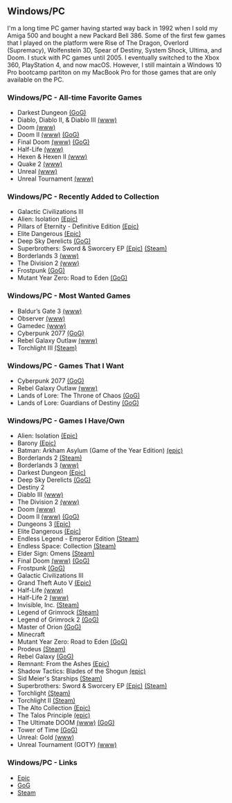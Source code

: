 ## Windows/PC

I'm a long time PC gamer having started way back in 1992 when I sold my Amiga 500 and bought a new Packard Bell 386. Some of the 
first few games that I played on the platform were Rise of The Dragon, Overlord (Supremacy), Wolfenstein 3D, Spear of Destiny, 
System Shock, Ultima, and Doom. I stuck with PC games until 2005. I eventually switched to the Xbox 360, PlayStation 4, and now
macOS. However, I still maintain a Windows 10 Pro bootcamp partiton on my MacBook Pro for those games that are only available on
the PC.

### Windows/PC - All-time Favorite Games

- Darkest Dungeon [(GoG)](https://www.gog.com/game/darkest_dungeon)
- Diablo, Diablo II, & Diablo III [(www)](https://en.wikipedia.org/wiki/Diablo_(series))
- Doom [(www)](https://en.wikipedia.org/wiki/Doom_(franchise))
- Doom II [(www)](https://en.wikipedia.org/wiki/Doom_(franchise)) [(GoG)](https://www.gog.com/game/doom_ii_final_doom)
- Final Doom [(www)](https://en.wikipedia.org/wiki/Doom_(franchise)) [(GoG)](https://www.gog.com/game/doom_ii_final_doom)
- Half-Life [(www)](https://en.wikipedia.org/wiki/Half-Life_(series))
- Hexen & Hexen II [(www)](https://en.wikipedia.org/wiki/Hexen:_Beyond_Heretic)
- Quake 2 [(www)](https://en.wikipedia.org/wiki/Quake_(series))
- Unreal [(www)](https://en.wikipedia.org/wiki/Unreal_(video_game_series))
- Unreal Tournament [(www)](https://en.wikipedia.org/wiki/Unreal_Tournament)

### Windows/PC - Recently Added to Collection

- Galactic Civilizations III
- Alien: Isolation [(Epic)](https://www.epicgames.com/store/en-US/product/alien-isolation/home)
- Pillars of Eternity - Definitive Edition [(Epic)](https://www.epicgames.com/store/en-US/product/pillars-of-eternity/home)
- Elite Dangerous [(Epic)](https://www.epicgames.com/store/en-US/product/elite-dangerous/home)
- Deep Sky Derelicts [(GoG)](https://www.gog.com/game/deep_sky_derelicts)
- Superbrothers: Sword & Sworcery EP [(Epic)](https://www.epicgames.com/store/en-US/product/superbrothers-sword-and-sworcery-ep/home) [(Steam)](https://store.steampowered.com/app/204060/Superbrothers_Sword__Sworcery_EP/)
- Borderlands 3 [(www)](https://borderlands.com)
- The Division 2 [(www)](https://www.ubisoft.com/en-us/game/the-division/the-division-2)
- Frostpunk [(GoG)](https://www.gog.com/game/frostpunk)
- Mutant Year Zero: Road to Eden [(GoG)](https://www.gog.com/game/mutant_year_zero_road_to_eden)

### Windows/PC - Most Wanted Games

- Baldur’s Gate 3 [(www)](https://baldursgate3.game/)
- Observer [(www)](https://www.blooberteam.com/observer_)
- Gamedec [(www)](https://www.gamedec.com/)
- Cyberpunk 2077 [(GoG)](https://www.gog.com/game/cyberpunk_2077)
- Rebel Galaxy Outlaw [(www)](https://rebel-galaxy.com/)
- Torchlight III [(Steam)](https://store.steampowered.com/app/1030210/Torchlight_III)

### Windows/PC - Games That I Want

- Cyberpunk 2077 [(GoG)](https://www.gog.com/game/cyberpunk_2077)
- Rebel Galaxy Outlaw [(www)](https://rebel-galaxy.com/)
- Lands of Lore: The Throne of Chaos [(GoG)](https://www.gog.com/game/lands_of_lore_1_2)
- Lands of Lore: Guardians of Destiny [(GoG)](https://www.gog.com/game/lands_of_lore_1_2)

### Windows/PC - Games I Have/Own

- Alien: Isolation [(Epic)](https://www.epicgames.com/store/en-US/product/alien-isolation/home)
- Barony [(Epic)](https://www.epicgames.com/store/en-US/product/barony/home)
- Batman: Arkham Asylum (Game of the Year Edition) [(epic)](https://www.epicgames.com/store/en-US/product/batman-arkham-asylum/home)
- Borderlands 2 [(Steam)](https://store.steampowered.com/app/49520/Borderlands_2/)
- Borderlands 3 [(www)](https://borderlands.com)
- Darkest Dungeon [(Epic)](https://www.epicgames.com/store/en-US/product/darkest-dungeon/home)
- Deep Sky Derelicts [(GoG)](https://www.gog.com/game/deep_sky_derelicts)
- Destiny 2
- Diablo III [(www)](https://en.wikipedia.org/wiki/Diablo_(series))
- The Division 2 [(www)](https://www.ubisoft.com/en-us/game/the-division/the-division-2)
- Doom [(www)](https://en.wikipedia.org/wiki/Doom_(franchise))
- Doom II [(www)](https://en.wikipedia.org/wiki/Doom_(franchise)) [(GoG)](https://www.gog.com/game/doom_ii_final_doom)
- Dungeons 3 [(Epic)](https://www.epicgames.com/store/en-US/product/dungeons-3/home)
- Elite Dangerous [(Epic)](https://www.epicgames.com/store/en-US/product/elite-dangerous/home)
- Endless Legend - Emperor Edition [(Steam)](https://store.steampowered.com/app/289130/Endless_Legend__Emperor_Edition/)
- Endless Space: Collection [(Steam)](https://store.steampowered.com/app/208140/Endless_Space__Collection/)
- Elder Sign: Omens [(Steam)](https://store.steampowered.com/app/257670/Elder_Sign_Omens/)
- Final Doom [(www)](https://en.wikipedia.org/wiki/Doom_(franchise)) [(GoG)](https://www.gog.com/game/doom_ii_final_doom)
- Frostpunk [(GoG)](https://www.gog.com/game/frostpunk)
- Galactic Civilizations III
- Grand Theft Auto V [(Epic)](https://www.epicgames.com/store/en-US/product/grand-theft-auto-v/home)
- Half-Life [(www)](https://en.wikipedia.org/wiki/Half-Life_(series))
- Half-Life 2 [(www)](https://en.wikipedia.org/wiki/Half-Life_(series))
- Invisible, Inc. [(Steam)](https://store.steampowered.com/app/243970/Invisible_Inc/)
- Legend of Grimrock [(Steam)](https://store.steampowered.com/app/207170/Legend_of_Grimrock/)
- Legend of Grimrock 2 [(GoG)](https://www.gog.com/game/legend_of_grimrock_2)
- Master of Orion [(GoG)](https://www.gog.com/game/master_of_orion)
- Minecraft
- Mutant Year Zero: Road to Eden [(GoG)](https://www.gog.com/game/mutant_year_zero_road_to_eden)
- Prodeus [(Steam)](https://store.steampowered.com/app/964800/Prodeus/)
- Rebel Galaxy [(GoG)](https://www.gog.com/game/rebel_galaxy)
- Remnant: From the Ashes [(Epic)](https://www.epicgames.com/store/en-US/product/remnant-from-the-ashes/home)
- Shadow Tactics: Blades of the Shogun [(epic)](https://www.epicgames.com/store/en-US/product/shadow-tactics/home)
- Sid Meier's Starships [(Steam)](https://store.steampowered.com/app/282210/Sid_Meiers_Starships/)
- Superbrothers: Sword & Sworcery EP [(Epic)](https://www.epicgames.com/store/en-US/product/superbrothers-sword-and-sworcery-ep/home) [(Steam)](https://store.steampowered.com/app/204060/Superbrothers_Sword__Sworcery_EP/)
- Torchlight [(Steam)](https://store.steampowered.com/app/41500/Torchlight/)
- Torchlight II [(Steam)](https://store.steampowered.com/app/200710/Torchlight_II/?curator_clanid=38564401)
- The Alto Collection [(Epic)](https://www.epicgames.com/store/en-US/product/the-alto-collection/home)
- The Talos Principle [(epic)](https://www.epicgames.com/store/en-US/product/the-talos-principle/home)
- The Ultimate DOOM [(www)](https://en.wikipedia.org/wiki/Doom_(franchise)) [(GoG)](https://www.gog.com/game/the_ultimate_doom)
- Tower of Time [(GoG)](https://www.gog.com/game/tower_of_time)
- Unreal: Gold [(www)](https://en.wikipedia.org/wiki/Unreal_(video_game_series))
- Unreal Tournament (GOTY) [(www)](https://en.wikipedia.org/wiki/Unreal_Tournament)

### Windows/PC - Links

- [Epic](https://www.epicgames.com)
- [GoG](https://www.gog.com/)
- [Steam](https://store.steampowered.com/)

